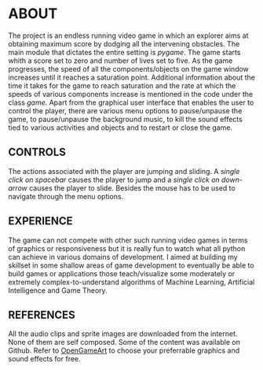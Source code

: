 # ABOUT
The project is an endless running video game in which an explorer aims at obtaining maximum score by dodging all the intervening obstacles. The main module that dictates the entire setting is *pygame*. The game starts whith a score set to zero and number of lives set to five. As the game progresses, the speed of all the components/objects on the game window increases until it reaches a saturation point. Additional information about the time it takes for the game to reach saturation and the rate at which the speeds of various components increase is mentioned in the code under the class *game*. Apart from the graphical user interface that enables the user to control the player, there are various menu options to pause/unpause the game, to pause/unpause the background music, to kill the sound effects tied to various activities and objects and to restart or close the game.

## CONTROLS
The actions associated with the player are jumping and sliding. A *single click on spacebar* causes the player to jump and a *single click on down-arrow* causes the player to slide. Besides the mouse has to be used to navigate through the menu options.

## EXPERIENCE
The game can not compete with other such running video games in terms of graphics or responsiveness but it is really fun to watch what all python can achieve in various domains of development. I aimed at building my skillset in some shallow areas of game development to eventually be able to build games or applications those teach/visualize some moderately or extremely complex-to-understand algorithms of Machine Learning, Artificial Intelligence and Game Theory.

## REFERENCES
All the audio clips and sprite images are downloaded from the internet. None of them are self composed. Some of the content was available on Github. Refer to [OpenGameArt](https://opengameart.org/) to choose your preferrable graphics and sound effects for free.
